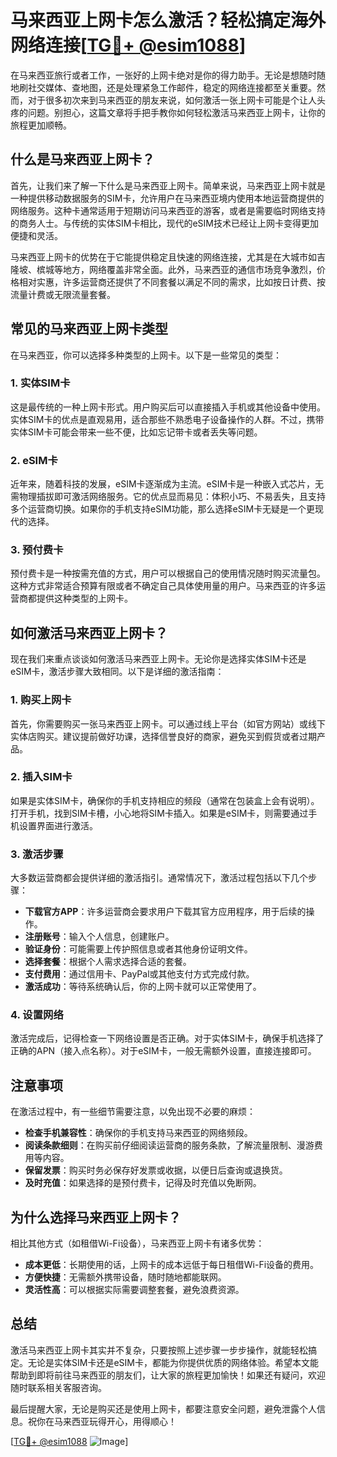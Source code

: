 # 马来西亚上网卡怎么激活？轻松搞定海外网络连接[[TG💪+ @esim1088](https://t.me/s/esim1088)]

在马来西亚旅行或者工作，一张好的上网卡绝对是你的得力助手。无论是想随时随地刷社交媒体、查地图，还是处理紧急工作邮件，稳定的网络连接都至关重要。然而，对于很多初次来到马来西亚的朋友来说，如何激活一张上网卡可能是个让人头疼的问题。别担心，这篇文章将手把手教你如何轻松激活马来西亚上网卡，让你的旅程更加顺畅。

## 什么是马来西亚上网卡？

首先，让我们来了解一下什么是马来西亚上网卡。简单来说，马来西亚上网卡就是一种提供移动数据服务的SIM卡，允许用户在马来西亚境内使用本地运营商提供的网络服务。这种卡通常适用于短期访问马来西亚的游客，或者是需要临时网络支持的商务人士。与传统的实体SIM卡相比，现代的eSIM技术已经让上网卡变得更加便捷和灵活。

马来西亚上网卡的优势在于它能提供稳定且快速的网络连接，尤其是在大城市如吉隆坡、槟城等地方，网络覆盖非常全面。此外，马来西亚的通信市场竞争激烈，价格相对实惠，许多运营商还提供了不同套餐以满足不同的需求，比如按日计费、按流量计费或无限流量套餐。

## 常见的马来西亚上网卡类型

在马来西亚，你可以选择多种类型的上网卡。以下是一些常见的类型：

### 1. 实体SIM卡
这是最传统的一种上网卡形式。用户购买后可以直接插入手机或其他设备中使用。实体SIM卡的优点是直观易用，适合那些不熟悉电子设备操作的人群。不过，携带实体SIM卡可能会带来一些不便，比如忘记带卡或者丢失等问题。

### 2. eSIM卡
近年来，随着科技的发展，eSIM卡逐渐成为主流。eSIM卡是一种嵌入式芯片，无需物理插拔即可激活网络服务。它的优点显而易见：体积小巧、不易丢失，且支持多个运营商切换。如果你的手机支持eSIM功能，那么选择eSIM卡无疑是一个更现代的选择。

### 3. 预付费卡
预付费卡是一种按需充值的方式，用户可以根据自己的使用情况随时购买流量包。这种方式非常适合预算有限或者不确定自己具体使用量的用户。马来西亚的许多运营商都提供这种类型的上网卡。

## 如何激活马来西亚上网卡？

现在我们来重点谈谈如何激活马来西亚上网卡。无论你是选择实体SIM卡还是eSIM卡，激活步骤大致相同。以下是详细的激活指南：

### 1. 购买上网卡
首先，你需要购买一张马来西亚上网卡。可以通过线上平台（如官方网站）或线下实体店购买。建议提前做好功课，选择信誉良好的商家，避免买到假货或者过期产品。

### 2. 插入SIM卡
如果是实体SIM卡，确保你的手机支持相应的频段（通常在包装盒上会有说明）。打开手机，找到SIM卡槽，小心地将SIM卡插入。如果是eSIM卡，则需要通过手机设置界面进行激活。

### 3. 激活步骤
大多数运营商都会提供详细的激活指引。通常情况下，激活过程包括以下几个步骤：
   - **下载官方APP**：许多运营商会要求用户下载其官方应用程序，用于后续的操作。
   - **注册账号**：输入个人信息，创建账户。
   - **验证身份**：可能需要上传护照信息或者其他身份证明文件。
   - **选择套餐**：根据个人需求选择合适的套餐。
   - **支付费用**：通过信用卡、PayPal或其他支付方式完成付款。
   - **激活成功**：等待系统确认后，你的上网卡就可以正常使用了。

### 4. 设置网络
激活完成后，记得检查一下网络设置是否正确。对于实体SIM卡，确保手机选择了正确的APN（接入点名称）。对于eSIM卡，一般无需额外设置，直接连接即可。

## 注意事项

在激活过程中，有一些细节需要注意，以免出现不必要的麻烦：

- **检查手机兼容性**：确保你的手机支持马来西亚的网络频段。
- **阅读条款细则**：在购买前仔细阅读运营商的服务条款，了解流量限制、漫游费用等内容。
- **保留发票**：购买时务必保存好发票或收据，以便日后查询或退换货。
- **及时充值**：如果选择的是预付费卡，记得及时充值以免断网。

## 为什么选择马来西亚上网卡？

相比其他方式（如租借Wi-Fi设备），马来西亚上网卡有诸多优势：

- **成本更低**：长期使用的话，上网卡的成本远低于每日租借Wi-Fi设备的费用。
- **方便快捷**：无需额外携带设备，随时随地都能联网。
- **灵活性高**：可以根据实际需要调整套餐，避免浪费资源。

## 总结

激活马来西亚上网卡其实并不复杂，只要按照上述步骤一步步操作，就能轻松搞定。无论是实体SIM卡还是eSIM卡，都能为你提供优质的网络体验。希望本文能帮助到即将前往马来西亚的朋友们，让大家的旅程更加愉快！如果还有疑问，欢迎随时联系相关客服咨询。

最后提醒大家，无论是购买还是使用上网卡，都要注意安全问题，避免泄露个人信息。祝你在马来西亚玩得开心，用得顺心！

[[TG💪+ @esim1088](https://t.me/s/esim1088) ![Image](https://i.postimg.cc/4NQfJmqS/Snipaste-2025-05-13-00-14-12.png)]